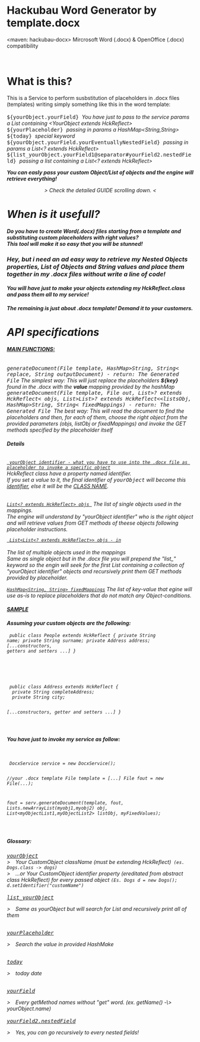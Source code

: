 # Hackubau Word Generator by template.docx
<maven: hackubau-docx> Mircrosoft Word (.docx) & OpenOffice (.docx) compatibility

<br>
<h1><b>What is this?</b></h1>
This is a Service to perform susbstitution of placeholders in .docx files (templates) writing simply something like this in the word template:
<br><br>
<kbd> ${yourObject.yourField} </kbd> <i> You have just to pass to the service params a List containing &#60;YourObject extends HckReflect&#62;</i>
<br>
<kbd> ${yourPlaceholder} </kbd> <i> passing in params a HashMap&#60;String,String&#62;</i>
<br>
<kbd> ${today} </kbd> <i> special keyword</i>
<br>
<kbd> ${yourObject.yourField.yourEventuallyNestedField} </kbd>  <i> passing in params a List&#60;? extends HckReflect&#62;</i>
<br>
<kbd> ${list_yourObject.yourField1@separator#yourField2.nestedField} </kbd><i> passing a list containing a <i>List&#60;? extends HckReflect&#62;</i>
   
<b>You can easly pass your custom Object/List of objects and the engine will retrieve everything!</b>

<center> &#62; Check the detailed GUIDE scrolling down. &#60; </center> 

 
<h1 class="lead">When is it usefull?</h1>

<h4 class="lead">Do you have to create Word(.docx) files starting from a template and substituting custom placeholders with right values?<br>
This tool will make it so easy that you will be stunned! </h4>

<h3 class="lead">Hey, but i need an ad easy way to retrieve my Nested Objects properties, List of Objects and String values and place them together in my .docx files without write a line of code!</h3>
<h4 class="lead">You will have just to make your objects extending my HckReflect.class and pass them all to my service!</h4>
<h5 class="lead">The remaining is just about .docx template! Demand it to your customers.</h5>

 
<h1 class="lead">API specifications</h1>

<h4><b><u> MAIN FUNCTIONS: </u></b></h4>
<br>
<kbd>generateDocument(File template, HashMap&#62;String, String&#60; replace, String outputDocument) - return: The Generated File</kbd>
 <i>The simplest way: This will just replace the placeholders <b>${key}</b> found in the .docx with the <b> value </b> mapping provided by the hashMap</i>
 
 <kbd>
 generateDocument(File template, File out, List&#62;? extends HckReflect&#60; objs, List&#62;List&#62;? extends HckReflect&#60;&#60;listsObj, HashMap&#62;String, String&#60; fixedMappings) - return: The Generated File 
</kbd>
<i>The best way: This will read the document to find the placeholders and then, for each of them, choose the right object from the provided parameters (objs, listObj or fixedMappings) and invoke the GET methods specified by the placeholder itself </i>

<h4><b> Details </b></h4>
<br>
<code><u> yourObject identifier - what you have to use into the .docx file as placeholder to invoke a specific object</u></code><br>
HckReflect class have a property named identifier.<br>
If you set a value to it, the final identifier of <kbd>yourObject</kbd> will become this <u>identifier</u>, else it will be the <u>CLASS NAME</u>.<br>
<br>

<code><u>List&#60;? extends HckReflect&#62; objs </code></u>
The list of single objects used in the mappings.
<br>
The engine will understand by "yourObject identifier" who is the right object and will retrieve values from GET methods of theese objects following placeholder instructions.
<br>

<code><u> List&#60;List&#60;? extends HckReflect&#62;&#62; objs - in </u></code><br>
The list of multiple objects used in the mappings<br>
Same as single object but in the .docx file you will prepend the "list_" keyword so the engin will seek for the first List containing a collection of "yourObject identifier" objects and recursively print them GET methods provided by placeholder.
<br>

<code><u>HashMap&#60;String, String&#62; fixedMappings</code></u>
The list of key-value that egine will use as-is to replace placeholders that do not match any Object-conditions.
 
 
<h4><b><u> SAMPLE </u></b></h4>

<h4><b> Assuming your custom objects are the following: </b></h4>

<code><pre>
 public class People extends HckReflect {
  private String name;
  private String surname;
  private Address address;
  [...constructors, getters and setters ...]
 }</pre>
</code>


<code>
   <pre>
 public class Address extends HckReflect {
  private String completeAddress;
  private String city;
 
  [...constructors, getter and setters ...]
 }</pre>
</code>
<br>
<h4><b> You have just to invoke my service as follow: </b></h4>
<br>
<code>
 DocxService service = new DocxService();
 
 //your .docx template
 File template = [...]
 File fout = new File(...); 
 
 fout = serv.generateDocument(template, fout, Lists.newArrayList(myobj1,myobj2) obj, List<myObjectList1,myObjectList2> listObj, myFixedValues);

 </code>


 <h5>Glossary:</h5>
 <kbd><u>yourObject</u></kbd> 
  <br><span class="lead">&#62;&emsp;Your CustomObject className (must be extending HckReflect)</span><code>	<i>(es. Dogs.class -> dogs)</i></code><br>
  <span class="lead">&#62;&emsp;...or Your CustomObject identifier property (ereditated from abstract class HckReflect) for every passed object </span><code><i>(Es. Dogs d = new Dogs(); d.setIdentifier("customName")</i></code>
 <br><br>
 <kbd><u>list_yourObject</u></kbd> 
  <p class="lead">&#62;&emsp;Same as yourObject but will search for List<yourObject> and recursively print all of them</p>
   <br>
 <kbd><u>yourPlaceholder</u></kbd> 
  <p class="lead">&#62;&emsp;Search the value in provided HashMake<key,value></p>
 <br>
 <kbd><u>today</u></kbd> 
  <p class="lead">&#62;&emsp;today date</p>
 <br>
 <kbd><u>yourField</u></kbd> 
<p>&#62;&emsp;Every getMethod names without "get" word. (ex. getName() -\> yourObject.name)
  <br><br>
 <kbd><u>yourField2.nestedField</u></kbd> 
<p>&#62;&emsp;Yes, you can go recursively to every nested <Object extends HckReflect> fields!
  <br><br>

